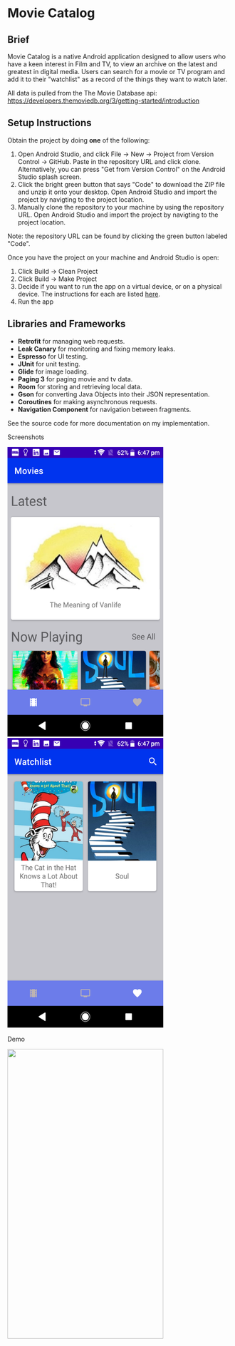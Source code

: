 
# Movie Catalog

## Brief

Movie Catalog is a native Android application designed to allow users who have a keen interest in Film and TV, to view an archive on the latest and greatest in digital media. Users can search for a movie or TV program and add it to their "watchlist" as a record of the things they want to watch later.

All data is pulled from the The Movie Database api: https://developers.themoviedb.org/3/getting-started/introduction

## Setup Instructions

Obtain the project by doing **one** of the following:
1. Open Android Studio, and click File -> New -> Project from Version Control -> GitHub. Paste in the repository URL and click clone. Alternatively, you can press "Get from Version Control" on the Android Studio splash screen.
2. Click the bright green button that says "Code" to download the ZIP file and unzip it onto your desktop. Open Android Studio and import the project by navigting to the project location.
3. Manually clone the repository to your machine by using the repository URL. Open Android Studio and import the project by navigting to the project location.

Note: the repository URL can be found by clicking the green button labeled "Code".

Once you have the project on your machine and Android Studio is open:
1. Click Build -> Clean Project
2. Click Build -> Make Project
3. Decide if you want to run the app on a virtual device, or on a physical device. The instructions for each are listed [here](https://developer.android.com/training/basics/firstapp/running-app).
4. Run the app

## Libraries and Frameworks

* **Retrofit** for managing web requests.
* **Leak Canary** for monitoring and fixing memory leaks.
* **Espresso** for UI testing.
* **JUnit** for unit testing.
* **Glide** for image loading.
* **Paging 3** for paging movie and tv data.
* **Room** for storing and retrieving local data.
* **Gson** for converting Java Objects into their JSON representation.
* **Coroutines** for making asynchronous requests.
* **Navigation Component** for navigation between fragments.

See the source code for more documentation on my implementation.

Screenshots

<img src="/screenshots/movies.png" width="350" height="650" />
<img src="/screenshots/watchlist.png" width="350" height="650" />

Demo

<img src="/screenshots/demo.gif" width="350" height="650" />



